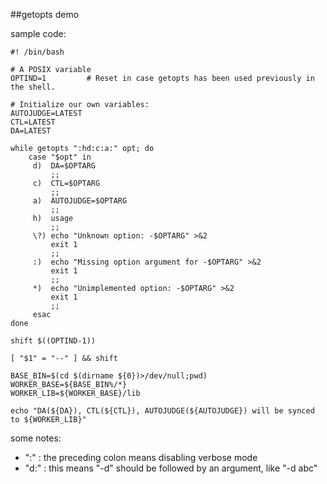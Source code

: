##getopts demo

sample code:

```
#! /bin/bash

# A POSIX variable
OPTIND=1         # Reset in case getopts has been used previously in the shell.

# Initialize our own variables:
AUTOJUDGE=LATEST
CTL=LATEST
DA=LATEST

while getopts ":hd:c:a:" opt; do
    case "$opt" in
     d)  DA=$OPTARG
         ;;
     c)  CTL=$OPTARG
         ;;
     a)  AUTOJUDGE=$OPTARG
         ;;
     h)  usage 
         ;;
     \?) echo "Unknown option: -$OPTARG" >&2
         exit 1
         ;;
     :)  echo "Missing option argument for -$OPTARG" >&2
         exit 1
         ;;
     *)  echo "Unimplemented option: -$OPTARG" >&2
         exit 1
         ;;
     esac
done

shift $((OPTIND-1))

[ "$1" = "--" ] && shift

BASE_BIN=$(cd $(dirname ${0})>/dev/null;pwd)
WORKER_BASE=${BASE_BIN%/*}
WORKER_LIB=${WORKER_BASE}/lib

echo "DA(${DA}), CTL(${CTL}), AUTOJUDGE(${AUTOJUDGE}) will be synced to ${WORKER_LIB}"
```

some notes:

- ":" : the preceding colon means disabling verbose mode
- "d:" : this means "-d" should be followed by an argument, like "-d abc"